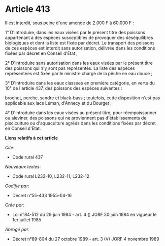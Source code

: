 # Article 413

Il est interdit, sous peine d'une amende de 2.000 F à 60.000 F :

1° D'introduire, dans les eaux visées par le présent titre des poissons appartenant à des espèces susceptibles de provoquer
des déséquilibres biologiques et dont la liste est fixée par décret. Le transport des poissons de ces espèces est interdit
sans autorisation, délivrée dans les conditions fixées par décret en Conseil d'Etat ;

2° D'introduire sans autorisation dans les eaux visées par le présent titre des poissons qui n'y sont pas représentés. La
liste des espèces représentées est fixée par le ministre chargé de la pêche en eau douce ;

3° D'introduire dans les eaux classées en première catégorie, en vertu du 10° de l'article 437, des poissons des espèces
suivantes :

brochet, perche, sandre et black-bass ; toutefois, cette disposition n'est pas applicable aux lacs Léman, d'Annecy et du
Bourget ;

4° D'introduire dans les eaux visées au présent titre, pour réempoissonner ou aleviner, des poissons qui ne proviennent pas
d'établissements de pisciculture ou d'aquaculture agréés dans les conditions fixées par décret en Conseil d'Etat.

**Liens relatifs à cet article**

_Cite_:

  - Code rural 437

_Nouveaux textes_:

  - Code rural L232-10, L232-11, L232-12

_Codifié par_:

  - Décret n°55-433 1955-04-16

_Créé par_:

  - Loi n°84-512 du 29 juin 1984 - art. 4 () JORF 30 juin 1984 en vigueur le 1er juillet 1985

_Abrogé par_:

  - Décret n°89-804 du 27 octobre 1989 - art. 3 (V) JORF 4 novembre 1989
